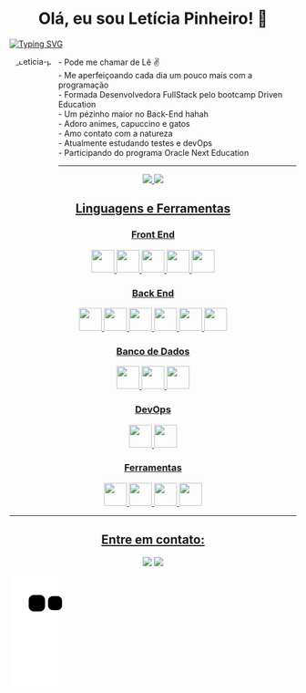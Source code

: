 <h1 align="center">Olá, eu sou Letícia Pinheiro! 🚀</h1>

[![Typing SVG](https://readme-typing-svg.demolab.com?font=Fira+Code&pause=1000&color=1C6B94&center=true&vCenter=true&width=1000&lines=Dev+FullStack+Junior)](https://git.io/typing-svg)

<img align="left" alt="Leticia-pic" height="200" style="border-radius:50px;" src="https://cdn.picrew.me/shareImg/org/202212/41329_mer7NCTU.png">

<div>
- Pode me chamar de Lê ✌ <br>
- Me aperfeiçoando cada dia um pouco mais com a programação <br>
- Formada Desenvolvedora FullStack pelo bootcamp Driven Education <br>
- Um pézinho maior no Back-End hahah <br>
- Adoro animes, capuccino e gatos <br>
- Amo contato com a natureza  <br>
- Atualmente estudando testes e devOps <br>
- Participando do programa Oracle Next Education <br>
</div>
  
***************

<div align="center">
  <a href="https://github.com/Leticia-Pinheiro">
  <img height="165em" src="https://github-readme-stats.vercel.app/api?username=Leticia-Pinheiro&show_icons=true&theme=cobalt&include_all_commits=true&count_private=true"/>
  <img height="165em" src="https://github-readme-stats.vercel.app/api/top-langs/?username=Leticia-Pinheiro&layout=compact&langs_count=7&theme=cobalt"/>
</div>


<h2 align="center">Linguagens e Ferramentas</h2>
  <h3 align="center">Front End</h3>
  <p align="center">
    <img height="40" width="40" src="https://cdn.simpleicons.org/css3/1C6B94" /> 
    <img height="40" width="40" src="https://cdn.simpleicons.org/html5/1C6B94"/> 
    <img height="40" width="40" src="https://cdn.simpleicons.org/javascript/1C6B94"/> 
    <img height="40" width="40" src="https://cdn.simpleicons.org/react/1C6B94"/> 
    <img height="40" width="40" src="https://cdn.simpleicons.org/cypress/1C6B94"/>          
  </p>
  
  <h3 align="center">Back End</h3>
  <p align="center">
    <img height="40" width="40" src="https://cdn.simpleicons.org/nodedotjs/1C6B94"/> 
    <img height="40" width="40" src="https://cdn.simpleicons.org/express/1C6B94"/>
    <img height="40" width="40" src="https://cdn.simpleicons.org/typescript/1C6B94"/> 
    <img height="40" width="40" src="https://cdn.simpleicons.org/prisma/1C6B94"/> 
    <img height="40" width="40" src="https://cdn.simpleicons.org/jest/1C6B94"/> 
    <img height="40" width="40" src="https://cdn.simpleicons.org/mongodb/1C6B94"/>        
  </p>
  
  <h3 align="center">Banco de Dados</h3>
  <p align="center">
    <img height="40" width="40" src="https://cdn.simpleicons.org/postgresql/1C6B94"/>
    <img height="40" width="40" src="https://cdn.simpleicons.org/mongodb/1C6B94"/>    
    <img height="40" width="40" src="https://cdn.simpleicons.org/redis/1C6B94"/> 
  </p>
  
  <h3 align="center">DevOps</h3>
  <p align="center">
    <img height="40" width="40" src="https://cdn.simpleicons.org/docker/1C6B94"/>
    <img height="40" width="40" src="https://cdn.simpleicons.org/amazonaws/1C6B94"/>        
  </p>
  
  <h3 align="center">Ferramentas</h3>
  <p align="center">
    <img height="40" width="40" src="https://cdn.simpleicons.org/trello/1C6B94"/>
    <img height="40" width="40" src="https://cdn.simpleicons.org/visualstudio/1C6B94"/>    
    <img height="40" width="40" src="https://cdn.simpleicons.org/figma/1C6B94"/> 
    <img height="40" width="40" src="https://cdn.simpleicons.org/git/1C6B94"/> 
  </p>


***************

<h2 align="center">Entre em contato:</h2>
<p align="center">
<a href = "mailto:leticia.gomezpinheiro@gmail.com"><img src="https://img.shields.io/badge/Gmail-1C6B94?style=for-the-badge&logo=gmail&logoColor=white" target=" _blank"></a>
<a href="https://www.linkedin.com/in/leticia-pinheiro-dev/" target="_blank"><img src="https://img.shields.io/badge/-LinkedIn-1C6B94?style=for-the-badge&logo=linkedin&logoColor=white" target="_blank"></a>
</p>


   


  
  
  
  
  

  
  ![Snake animation](https://github.com/Leticia-Pinheiro/Leticia-Pinheiro/blob/output/github-contribution-grid-snake.svg)
 

